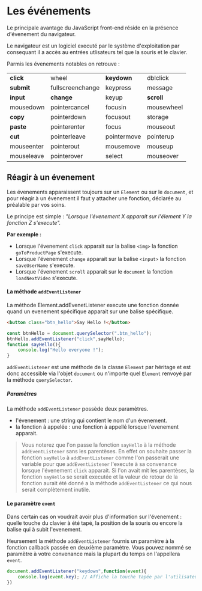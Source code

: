 # Les événements 

Le principale avantage du JavaScript front-end réside en la présence d'évenement du navigateur.

Le navigateur est un logiciel executé par le système d'exploitation par consequant il a accès au entrées utlisateurs tel que la souris et le clavier.

Parmis les évenements notables on retrouve : 

|||||
|---|---|---|---|
**click** |wheel |**keydown** |dblclick |
**submit** |fullscreenchange |keypress |message|
**input** |**change** |keyup |**scroll** |
mousedown |pointercancel |focusin |mousewheel|
**copy** |pointerdown |focusout |storage|
**paste** |pointerenter |focus  |mouseout |
**cut** |pointerleave |pointermove |pointerup |
mouseenter |pointerout |mousemove |mouseup |
mouseleave |pointerover |select |mouseover |

## Réagir à un évenement
Les évenements apparaissent toujours sur un `Element` ou sur le `document`, et pour réagir à un évenement il faut y attacher une fonction, déclarée au préalable par vos soins.

Le principe est simple : *"Lorsque l'évenement X apparait sur l'élement Y la fonction Z s'execute".*

**Par exemple :**

- Lorsque l'évenement `click` apparait sur la balise `<img>` la fonction `goToProductPage` s'execute.
- Lorsque l'évenement `change` apparait sur la balise `<input>` la fonction `saveUserName` s'execute.
- Lorsque l'évenement `scroll` apparait sur le `document` la fonction `loadNextVideo` s'execute.

#### La méthode `addEventListener`
La méthode Element.addEvenetListener execute une fonction donnée quand un evenement spécifique apparait sur une balise spécifique.
```html
<button class="btn_hello">Say Hello !</button>
```
```js
const btnHello = document.querySelector(".btn_hello");
btnHello.addEventListener("click",sayHello);
function sayHello(){
    console.log("Hello everyone !");
}
```
`addEventListener` est une méthode de la classe `Element` par héritage et est donc accessible via l'objet `document` ou n'importe quel `Element` renvoyé par la méthode `querySelector`.

##### Paramètres
La méthode `addEventListener` possède deux paramètres.
- l'évenement : une string qui contient le nom d'un évenement.
- la fonction à appelée : une fonction à appellé lorsque l'evenement apparait.

> Vous noterez que l'on passe la fonction `sayHello` à la méthode `addEventListener` sans les parentèses. En effet on souhaite passer la fonction `sayHello` à `addEventListener` comme l'on passerait une variable pour que `addEventListener` l'execute à sa convenance lorsque l'évenement `click` apparait. 
> Si l'on avait mit les parentèses, la fonction `sayHello` se serait executée et la valeur de retour de la fonction aurait été donné a la méthode `addEventListener` ce qui nous serait complètement inutile.

#### Le paramètre `event`
Dans certain cas on voudrait avoir plus d'information sur l'évenement : quelle touche du clavier à été tapé, la position de la souris ou encore la balise qui à subit l'evenement.

Heursement la méthode `addEventListener` fournis un paramètre à la fonction callback passée en deuxième paramètre. Vous pouvez nommé se paramètre à votre convenance mais la plupart du temps on l'appellera `event`.
```js
document.addEventListener("keydown",function(event){
    console.log(event.key); // Affiche la touche tapée par l'utilisateur.
})
```

<!-- #### La méthode `removeEventListener` -->

<!-- #### Les évenements de la souris -->
<!-- ### L'évenement click -->
<!-- ### L'évenement dblclick -->
<!-- ### L'évenement scroll -->
<!-- ### Les évenements mouse-->
<!-- ### Les évenements wheel-->

<!-- #### Les évenements du clavier -->
<!-- ### L'évenements key -->
<!-- ### Les évenements copy ,paste et cut -->
<!-- ### L'évenement change -->
<!-- ### L'évenement input -->
<!-- ### L'évenement submit -->


<!-- 


- Un tour du DOM
    - Contenu
        - ~~querySelector~~
        - ~~innerText~~
        - ~~createElement~~
        - ~~appendChild~~
    - ~~Attributs HTML~~
        - ~~getAttribute~~
        - ~~setAttribute~~
        - ~~toogleAttribute~~
        - ~~classList~~
        - ~~style~~
        - ~~value~~
    - Evenements
        - "click"
        - addEventListener
        - removeEventListener
        - "dblclick"
        - "key..."
        - "scroll"
        - "change"
        - "change"
        - "input"
        - "submit"
        - "copy" / "paste"
            - Ctrl+C / V
            - la méthode copy
        - "mouse..."
        - "transition..."
    - Boite
        - height
        - width
- Le DOM en 4 parties : le contenu, les attributs, les evenements et le boxModel.
- Le contenu d'une balise
    - Récupérer une balise querySelector params et valeur de retour (classes)
    - Différence entre innerText et innerHTML
    - Les balises input
    - Créer une balise
    - Les elements enfants
        - querySelector dans un element enfant
        - nextSibil / prevSibil
        - firstChild / lastChild
- Les attributs HTML
    - Rappel du fonctionnement des attributs HTML : tout les nom peuvent être donnée
    - Récupérer la valeur d'un attribut
    - Modifier la valeur d'une attirbut
    - Tester si un attributs est vrai ou faux.
- Les évenements
    - Exemple d'evenement
    - La classe EventTarget
    - *addEventListener* et les fonctions callback
    - le parametre ** et l'inversion de contrôle
    - L' Bubbling
- Le BoxModel
    - height
    - width
    - top position(px) -->

